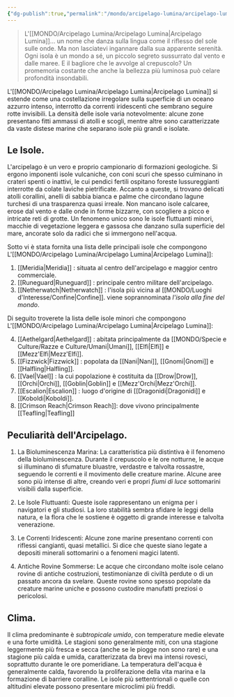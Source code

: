 ```yaml
---
{"dg-publish":true,"permalink":"/mondo/arcipelago-lumina/arcipelago-lumina/"}
---
```



> L'[[MONDO/Arcipelago Lumina/Arcipelago Lumina\|Arcipelago Lumina]]... un nome che danza sulla lingua come il riflesso del sole sulle onde. Ma non lasciatevi ingannare dalla sua apparente serenità. Ogni isola è un mondo a sé, un piccolo segreto sussurrato dal vento e dalle maree. E il bagliore che le avvolge al crepuscolo? Un promemoria costante che anche la bellezza più luminosa può celare profondità insondabili.

L'[[MONDO/Arcipelago Lumina/Arcipelago Lumina\|Arcipelago Lumina]] si estende come una costellazione irregolare sulla superficie di un oceano azzurro intenso, interrotto da correnti iridescenti che sembrano seguire rotte invisibili. La densità delle isole varia notevolmente: alcune zone presentano fitti ammassi di atolli e scogli, mentre altre sono caratterizzate da vaste distese marine che separano isole più grandi e isolate.

## Le Isole.

L'arcipelago è un vero e proprio campionario di formazioni geologiche. Si ergono imponenti isole vulcaniche, con coni scuri che spesso culminano in crateri spenti o inattivi, le cui pendici fertili ospitano foreste lussureggianti interrotte da colate laviche pietrificate. Accanto a queste, si trovano delicati atolli corallini, anelli di sabbia bianca e palme che circondano lagune turchesi di una trasparenza quasi irreale. Non mancano isole calcaree, erose dal vento e dalle onde in forme bizzarre, con scogliere a picco e intricate reti di grotte. Un fenomeno unico sono le isole fluttuanti minori, macchie di vegetazione leggera e gassosa che danzano sulla superficie del mare, ancorate solo da radici che si immergono nell'acqua.

Sotto vi è stata fornita una lista delle principali isole che compongono L'[[MONDO/Arcipelago Lumina/Arcipelago Lumina\|Arcipelago Lumina]]:

1. [[Meridia\|Meridia]] : situata al centro dell'arcipelago e maggior centro commerciale.
2. [[Runeguard\|Runeguard]] : principale centro militare dell'arcipelago.
3. [[Netherwatch\|Netherwatch]] : l'isola più vicina al [[MONDO/Luoghi d'Interesse/Confine\|Confine]]. viene soprannominata *l'isola alla fine del mondo*. 

Di seguito troverete la lista delle isole minori che compongono L'[[MONDO/Arcipelago Lumina/Arcipelago Lumina\|Arcipelago Lumina]]:

4. [[Aethelgard\|Aethelgard]] : abitata principalmente da [[MONDO/Specie e Culture/Razze e Culture/Umani\|Umani]], [[Elfi\|Elfi]] e [[Mezz'Elfi\|Mezz'Elfi]].
5. [[Fizzwick\|Fizzwick]] : popolata da [[Nani\|Nani]], [[Gnomi\|Gnomi]] e [[Halfling\|Halfling]]. 
6. [[Vael\|Vael]] : la cui popolazione è costituita da [[Drow\|Drow]], [[Orchi\|Orchi]], [[Goblin\|Goblin]] e [[Mezz'Orchi\|Mezz'Orchi]]. 
7. [[Escalion\|Escalion]] : luogo d'origine di [[Dragonidi\|Dragonidi]] e [[Koboldi\|Koboldi]].
8. [[Crimson Reach\|Crimson Reach]]: dove vivono principalmente [[Teafling\|Teafling]]

## Peculiarità dell'Arcipelago.

1. La Bioluminescenza Marina: La caratteristica più distintiva è il fenomeno della bioluminescenza. Durante il crepuscolo e le ore notturne, le acque si illuminano di sfumature bluastre, verdastre e talvolta rossastre, seguendo le correnti e il movimento delle creature marine. Alcune aree sono più intense di altre, creando veri e propri *fiumi di luce* sottomarini visibili dalla superficie.

2. Le Isole Fluttuanti: Queste isole rappresentano un enigma per i navigatori e gli studiosi. La loro stabilità sembra sfidare le leggi della natura, e la flora che le sostiene è oggetto di grande interesse e talvolta venerazione.

3. Le Correnti Iridescenti: Alcune zone marine presentano correnti con riflessi cangianti, quasi metallici. Si dice che queste siano legate a depositi minerali sottomarini o a fenomeni magici latenti.

4. Antiche Rovine Sommerse: Le acque che circondano molte isole celano rovine di antiche costruzioni, testimonianze di civiltà perdute o di un passato ancora da svelare. Queste rovine sono spesso popolate da creature marine uniche e possono custodire manufatti preziosi o pericolosi.

## Clima.

Il clima predominante è *subtropicale umido*, con temperature medie elevate e una forte umidità. Le stagioni sono generalmente miti, con una stagione leggermente più fresca e secca (anche se le piogge non sono rare) e una stagione più calda e umida, caratterizzata da brevi ma intensi rovesci, soprattutto durante le ore pomeridiane. La temperatura dell'acqua è generalmente calda, favorendo la proliferazione della vita marina e la formazione di barriere coralline. Le isole più settentrionali o quelle con altitudini elevate possono presentare microclimi più freddi.